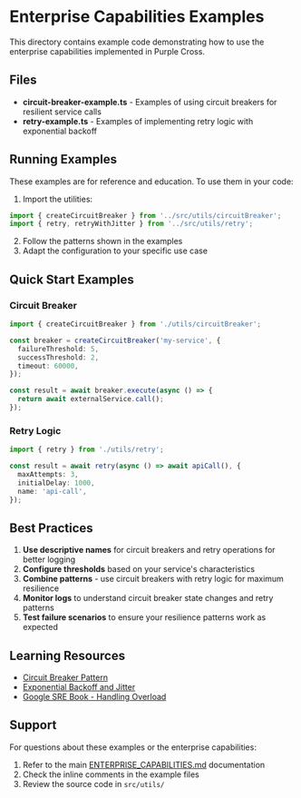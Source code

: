 # Enterprise Capabilities Examples

This directory contains example code demonstrating how to use the enterprise capabilities implemented in Purple Cross.

## Files

- **circuit-breaker-example.ts** - Examples of using circuit breakers for resilient service calls
- **retry-example.ts** - Examples of implementing retry logic with exponential backoff

## Running Examples

These examples are for reference and education. To use them in your code:

1. Import the utilities:

```typescript
import { createCircuitBreaker } from '../src/utils/circuitBreaker';
import { retry, retryWithJitter } from '../src/utils/retry';
```

2. Follow the patterns shown in the examples
3. Adapt the configuration to your specific use case

## Quick Start Examples

### Circuit Breaker

```typescript
import { createCircuitBreaker } from './utils/circuitBreaker';

const breaker = createCircuitBreaker('my-service', {
  failureThreshold: 5,
  successThreshold: 2,
  timeout: 60000,
});

const result = await breaker.execute(async () => {
  return await externalService.call();
});
```

### Retry Logic

```typescript
import { retry } from './utils/retry';

const result = await retry(async () => await apiCall(), {
  maxAttempts: 3,
  initialDelay: 1000,
  name: 'api-call',
});
```

## Best Practices

1. **Use descriptive names** for circuit breakers and retry operations for better logging
2. **Configure thresholds** based on your service's characteristics
3. **Combine patterns** - use circuit breakers with retry logic for maximum resilience
4. **Monitor logs** to understand circuit breaker state changes and retry patterns
5. **Test failure scenarios** to ensure your resilience patterns work as expected

## Learning Resources

- [Circuit Breaker Pattern](https://martinfowler.com/bliki/CircuitBreaker.html)
- [Exponential Backoff and Jitter](https://aws.amazon.com/blogs/architecture/exponential-backoff-and-jitter/)
- [Google SRE Book - Handling Overload](https://sre.google/sre-book/handling-overload/)

## Support

For questions about these examples or the enterprise capabilities:

1. Refer to the main [ENTERPRISE_CAPABILITIES.md](../../ENTERPRISE_CAPABILITIES.md) documentation
2. Check the inline comments in the example files
3. Review the source code in `src/utils/`
